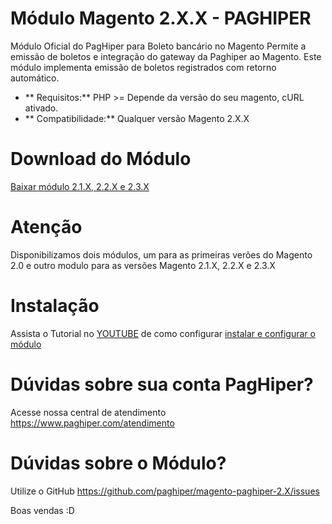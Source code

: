 # Módulo Magento 2.X.X - PAGHIPER

Módulo Oficial do PagHiper para Boleto bancário no Magento Permite a emissão de boletos e integração do gateway da Paghiper ao Magento. Este módulo implementa emissão de boletos registrados com retorno automático.


* ** Requisitos:** PHP >= Depende da versão do seu magento, cURL ativado.
* ** Compatibilidade:** Qualquer versão Magento 2.X.X
 

# Download do Módulo

[Baixar módulo 2.1.X, 2.2.X e 2.3.X](https://paghiper.zendesk.com/hc/article_attachments/360050403653/MODULO-PAGHIPER-MAGENTO-2.1.X-2.2.X-2.3.X.zip)



# Atenção
Disponibilizamos dois módulos, um para as primeiras verões do Magento 2.0 e outro modulo para as versões Magento 2.1.X, 2.2.X e 2.3.X


# Instalação
Assista o Tutorial no [YOUTUBE](https://www.youtube.com/watch?v=mXKFqwTyq6g) de como configurar [instalar e configurar o módulo](https://www.youtube.com/watch?v=mXKFqwTyq6g)



# Dúvidas sobre sua conta PagHiper?

Acesse nossa central de atendimento https://www.paghiper.com/atendimento


# Dúvidas sobre o Módulo?

Utilize o GitHub https://github.com/paghiper/magento-paghiper-2.X/issues

Boas vendas :D


